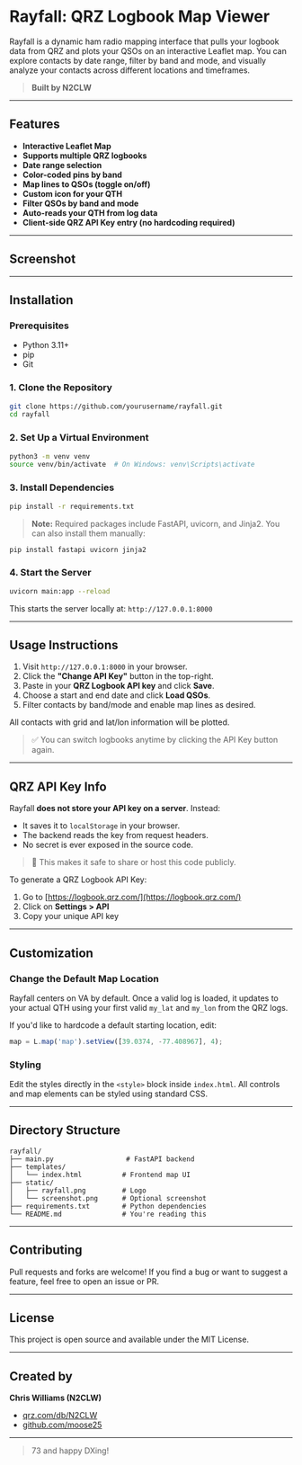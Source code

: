 #

# Rayfall: QRZ Logbook Map Viewer

Rayfall is a dynamic ham radio mapping interface that pulls your logbook data from QRZ and plots your QSOs on an interactive Leaflet map. You can explore contacts by date range, filter by band and mode, and visually analyze your contacts across different locations and timeframes.

> **Built by N2CLW**

---

## Features

* **Interactive Leaflet Map**
* **Supports multiple QRZ logbooks**
* **Date range selection**
* **Color-coded pins by band**
* **Map lines to QSOs (toggle on/off)**
* **Custom icon for your QTH**
* **Filter QSOs by band and mode**
* **Auto-reads your QTH from log data**
* **Client-side QRZ API Key entry (no hardcoding required)**

---

## Screenshot

&#x20;

---

## Installation

### Prerequisites

* Python 3.11+
* pip
* Git

### 1. Clone the Repository

```bash
git clone https://github.com/yourusername/rayfall.git
cd rayfall
```

### 2. Set Up a Virtual Environment

```bash
python3 -m venv venv
source venv/bin/activate  # On Windows: venv\Scripts\activate
```

### 3. Install Dependencies

```bash
pip install -r requirements.txt
```

> **Note:** Required packages include FastAPI, uvicorn, and Jinja2. You can also install them manually:

```bash
pip install fastapi uvicorn jinja2
```

### 4. Start the Server

```bash
uvicorn main:app --reload
```

This starts the server locally at: `http://127.0.0.1:8000`

---

## Usage Instructions

1. Visit `http://127.0.0.1:8000` in your browser.
2. Click the **"Change API Key"** button in the top-right.
3. Paste in your **QRZ Logbook API key** and click **Save**.
4. Choose a start and end date and click **Load QSOs**.
5. Filter contacts by band/mode and enable map lines as desired.

All contacts with grid and lat/lon information will be plotted.

> ✅ You can switch logbooks anytime by clicking the API Key button again.

---

## QRZ API Key Info

Rayfall **does not store your API key on a server**. Instead:

* It saves it to `localStorage` in your browser.
* The backend reads the key from request headers.
* No secret is ever exposed in the source code.

> 🔐 This makes it safe to share or host this code publicly.

To generate a QRZ Logbook API Key:

1. Go to [https://logbook.qrz.com/](https://logbook.qrz.com/)
2. Click on **Settings > API**
3. Copy your unique API key

---

## Customization

### Change the Default Map Location

Rayfall centers on VA by default. Once a valid log is loaded, it updates to your actual QTH using your first valid `my_lat` and `my_lon` from the QRZ logs.

If you'd like to hardcode a default starting location, edit:

```js
map = L.map('map').setView([39.0374, -77.408967], 4);
```


### Styling

Edit the styles directly in the `<style>` block inside `index.html`. All controls and map elements can be styled using standard CSS.

---

## Directory Structure

```
rayfall/
├── main.py                  # FastAPI backend
├── templates/
│   └── index.html          # Frontend map UI
├── static/
│   ├── rayfall.png         # Logo
│   └── screenshot.png      # Optional screenshot
├── requirements.txt        # Python dependencies
└── README.md               # You're reading this
```

---


## Contributing

Pull requests and forks are welcome! If you find a bug or want to suggest a feature, feel free to open an issue or PR.

---

## License

This project is open source and available under the MIT License.

---

## Created by

**Chris Williams (N2CLW)**

* [qrz.com/db/N2CLW](https://www.qrz.com/db/N2CLW)
* [github.com/moose25](https://github.com/moose25)

---

> 73 and happy DXing!
